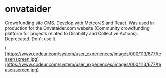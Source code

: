 # onvataider

Crowdfunding site CMS. Develop with MeteorJS and React. Was used in production for the Onvataider.com website (Community crowdfunding platform for projects related to Disability and Collective Actions).   
Deprecated. Don't use it.

![https://www.codeur.com/system/user_experiences/images/000/113/677/teaser/screen.jpg](https://www.codeur.com/system/user_experiences/images/000/113/677/teaser/screen.jpg)
